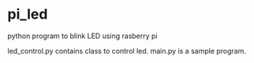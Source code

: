 # pi_led

python program to blink LED using rasberry pi

led_control.py contains class to control led.
main.py is a sample program.


